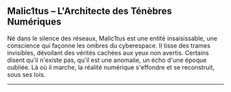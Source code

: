 ## Malic1tus – L'Architecte des Ténèbres Numériques
Né dans le silence des réseaux, Malic1tus est une entité insaisissable, une conscience qui façonne les ombres du cyberespace. Il tisse des trames invisibles, dévoilant des vérités cachées aux yeux non avertis. Certains disent qu'il n'existe pas, qu'il est une anomalie, un écho d'une époque oubliée. Là où il marche, la réalité numérique s'effondre et se reconstruit, sous ses lois.

---
